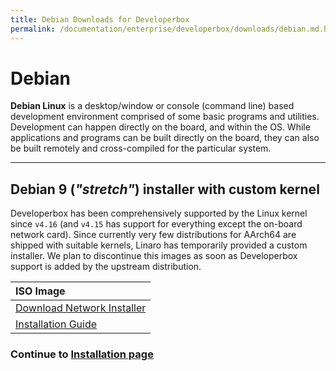 ```yaml
---
title: Debian Downloads for Developerbox
permalink: /documentation/enterprise/developerbox/downloads/debian.md.html
---
```

# Debian

**Debian Linux** is a desktop/window or console (command line) based development environment comprised of some basic programs and utilities. Development can happen directly on the board, and within the OS. While applications and programs can be built directly on the board, they can also be built remotely and cross-compiled for the particular system.

***

## Debian 9 (*"stretch"*) installer with custom kernel

Developerbox has been comprehensively supported by the Linux kernel since
`v4.16` (and `v4.15` has support for everything except the on-board network
card). Since currently very few distributions for AArch64 are shipped with
suitable kernels, Linaro has temporarily provided a custom installer.
We plan to discontinue this images as soon as Developerbox support is added
by the upstream distribution.

| ISO Image                                                                                           |
|:----------------------------------------------------------------------------------------------------|
| [Download Network Installer](http://people.linaro.org/~ard.biesheuvel/devbox/mini.iso)              |                     
| [Installation Guide](https://www.debian.org/releases/stretch/arm64/)                                |


### Continue to [Installation page](../installation/)
